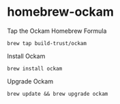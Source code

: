 # homebrew-ockam

Tap the Ockam Homebrew Formula

```
brew tap build-trust/ockam
```

Install Ockam

```
brew install ockam
```

Upgrade Ockam

```
brew update && brew upgrade ockam
```
